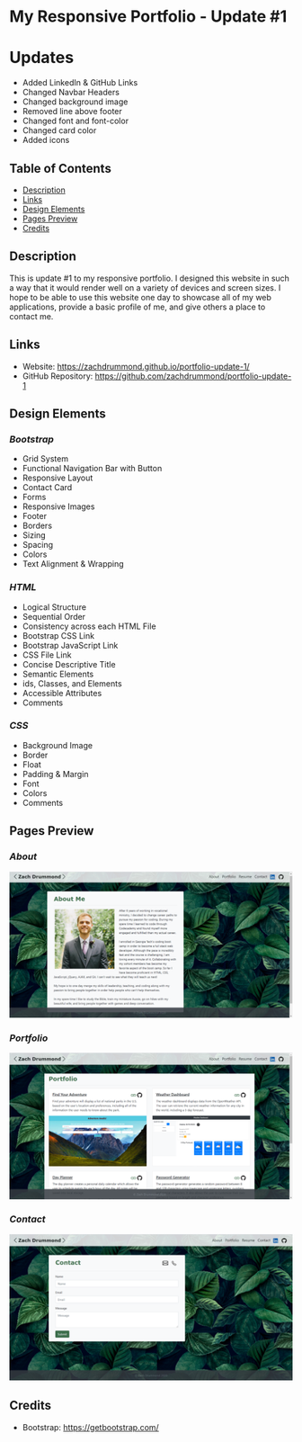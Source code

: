 # My Responsive Portfolio - Update #1

# Updates
* Added LinkedIn & GitHub Links
* Changed Navbar Headers
* Changed background image
* Removed line above footer
* Changed font and font-color
* Changed card color
* Added icons

## Table of Contents
* [Description](#Description)
* [Links](#Links)
* [Design Elements](#Design-Elements)
* [Pages Preview](#Pages-Preview)
* [Credits](#Credits)

## Description
This is update #1 to my responsive portfolio. I designed this website in such a way that it would render well on a variety of devices and screen sizes. I hope to be able to use this website one day to showcase all of my web applications, provide a basic profile of me, and give others a place to contact me.

## Links
* Website: https://zachdrummond.github.io/portfolio-update-1/
* GitHub Repository: https://github.com/zachdrummond/portfolio-update-1

## Design Elements
### *Bootstrap*
* Grid System
* Functional Navigation Bar with Button
* Responsive Layout
* Contact Card
* Forms
* Responsive Images
* Footer
* Borders
* Sizing
* Spacing
* Colors
* Text Alignment & Wrapping

### *HTML*
* Logical Structure
* Sequential Order
* Consistency across each HTML File
* Bootstrap CSS Link
* Bootstrap JavaScript Link
* CSS File Link
* Concise Descriptive Title
* Semantic Elements
* ids, Classes, and Elements
* Accessible Attributes
* Comments

### *CSS*
* Background Image
* Border
* Float
* Padding & Margin
* Font
* Colors
* Comments

## Pages Preview
### *About*
![Screenshot](images/portfolio-About.png)

### *Portfolio*
![Screenshot](images/portfolio-Portfolio.png)

### *Contact*
![Screenshot](images/portfolio-Contact.png)

## Credits
* Bootstrap: https://getbootstrap.com/